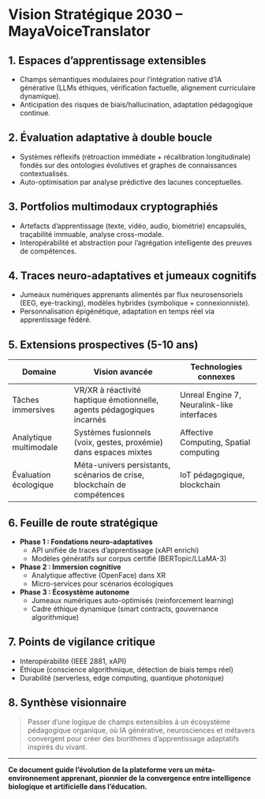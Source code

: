 # Vision Stratégique 2030 – MayaVoiceTranslator

## 1. Espaces d’apprentissage extensibles
- Champs sémantiques modulaires pour l’intégration native d’IA générative (LLMs éthiques, vérification factuelle, alignement curriculaire dynamique).
- Anticipation des risques de biais/hallucination, adaptation pédagogique continue.

## 2. Évaluation adaptative à double boucle
- Systèmes réflexifs (rétroaction immédiate + récalibration longitudinale) fondés sur des ontologies évolutives et graphes de connaissances contextualisés.
- Auto-optimisation par analyse prédictive des lacunes conceptuelles.

## 3. Portfolios multimodaux cryptographiés
- Artefacts d’apprentissage (texte, vidéo, audio, biométrie) encapsulés, traçabilité immuable, analyse cross-modale.
- Interopérabilité et abstraction pour l’agrégation intelligente des preuves de compétences.

## 4. Traces neuro-adaptatives et jumeaux cognitifs
- Jumeaux numériques apprenants alimentés par flux neurosensoriels (EEG, eye-tracking), modèles hybrides (symbolique + connexionniste).
- Personnalisation épigénétique, adaptation en temps réel via apprentissage fédéré.

## 5. Extensions prospectives (5-10 ans)
| Domaine                | Vision avancée                                                                 | Technologies connexes                     |
|------------------------|-------------------------------------------------------------------------------|-------------------------------------------|
| Tâches immersives      | VR/XR à réactivité haptique émotionnelle, agents pédagogiques incarnés         | Unreal Engine 7, Neuralink-like interfaces|
| Analytique multimodale | Systèmes fusionnels (voix, gestes, proxémie) dans espaces mixtes               | Affective Computing, Spatial computing    |
| Évaluation écologique  | Méta-univers persistants, scénarios de crise, blockchain de compétences        | IoT pédagogique, blockchain               |

## 6. Feuille de route stratégique
- **Phase 1 : Fondations neuro-adaptatives**
  - API unifiée de traces d’apprentissage (xAPI enrichi)
  - Modèles génératifs sur corpus certifié (BERTopic/LLaMA-3)
- **Phase 2 : Immersion cognitive**
  - Analytique affective (OpenFace) dans XR
  - Micro-services pour scénarios écologiques
- **Phase 3 : Écosystème autonome**
  - Jumeaux numériques auto-optimisés (reinforcement learning)
  - Cadre éthique dynamique (smart contracts, gouvernance algorithmique)

## 7. Points de vigilance critique
- Interopérabilité (IEEE 2881, xAPI)
- Éthique (conscience algorithmique, détection de biais temps réel)
- Durabilité (serverless, edge computing, quantique photonique)

## 8. Synthèse visionnaire
> Passer d’une logique de champs extensibles à un écosystème pédagogique organique, où IA générative, neurosciences et métavers convergent pour créer des biorithmes d’apprentissage adaptatifs inspirés du vivant.

---

**Ce document guide l’évolution de la plateforme vers un méta-environnement apprenant, pionnier de la convergence entre intelligence biologique et artificielle dans l’éducation.**
